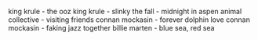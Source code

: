 king krule - the ooz
king krule - slinky
the fall - midnight in aspen
animal collective - visiting friends
connan mockasin - forever dolphin love
connan mockasin - faking jazz together
billie marten - blue sea, red sea

